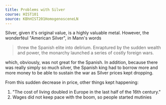 ```yaml
---
title: Problems with Silver
course: HIST101
source: KBhHIST201HomogenosceneLN
---
```


Silver, given it's original value, is a highly valuable metal. However, the wonderféul "American Silver", in Mann's words

> threw the Spanish elite into delirium. Enraptured by the sudden wealth and power, the monarchy launched a series of costly foreign wars.  

which, obviously, was not great for the Spanish. In addition, because there was really simply so much silver, the Spanish king had to borrow more and more money to be able to sustain the war as Silver prices kept dropping.

From this sudden decrease in price, other things kept happening:

1. "The cost of living doubled in Europe in the last half of the 16th century."
2. Wages did not keep pace with the boom, so people started mutinies